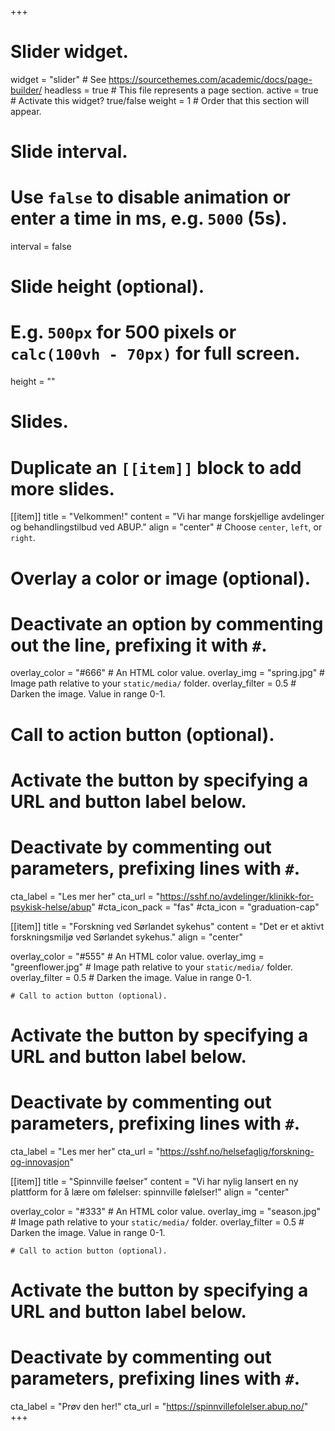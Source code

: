 +++
# Slider widget.
widget = "slider"  # See https://sourcethemes.com/academic/docs/page-builder/
headless = true  # This file represents a page section.
active = true  # Activate this widget? true/false
weight = 1  # Order that this section will appear.

# Slide interval.
# Use `false` to disable animation or enter a time in ms, e.g. `5000` (5s).
interval = false

# Slide height (optional).
# E.g. `500px` for 500 pixels or `calc(100vh - 70px)` for full screen.
height = ""

# Slides.
# Duplicate an `[[item]]` block to add more slides.
[[item]]
  title = "Velkommen!"
  content = "Vi har mange forskjellige avdelinger og behandlingstilbud ved ABUP."
  align = "center"  # Choose `center`, `left`, or `right`.

  # Overlay a color or image (optional).
  #   Deactivate an option by commenting out the line, prefixing it with `#`.
  overlay_color = "#666"  # An HTML color value.
  overlay_img = "spring.jpg"  # Image path relative to your `static/media/` folder.
  overlay_filter = 0.5  # Darken the image. Value in range 0-1.

  # Call to action button (optional).
  #   Activate the button by specifying a URL and button label below.
  #   Deactivate by commenting out parameters, prefixing lines with `#`.
  cta_label = "Les mer her"
  cta_url = "https://sshf.no/avdelinger/klinikk-for-psykisk-helse/abup"
  #cta_icon_pack = "fas"
  #cta_icon = "graduation-cap"

[[item]]
  title = "Forskning ved Sørlandet sykehus"
  content = "Det er et aktivt forskningsmiljø ved Sørlandet sykehus."
  align = "center"

  overlay_color = "#555"  # An HTML color value.
  overlay_img = "greenflower.jpg"  # Image path relative to your `static/media/` folder.
  overlay_filter = 0.5  # Darken the image. Value in range 0-1.

    # Call to action button (optional).
  #   Activate the button by specifying a URL and button label below.
  #   Deactivate by commenting out parameters, prefixing lines with `#`.
  cta_label = "Les mer her"
  cta_url = "https://sshf.no/helsefaglig/forskning-og-innovasjon"

[[item]]
  title = "Spinnville føelser"
  content = "Vi har nylig lansert en ny plattform for å lære om følelser: spinnville følelser!"
  align = "center"

  overlay_color = "#333"  # An HTML color value.
  overlay_img = "season.jpg"  # Image path relative to your `static/media/` folder.
  overlay_filter = 0.5  # Darken the image. Value in range 0-1.

    # Call to action button (optional).
  #   Activate the button by specifying a URL and button label below.
  #   Deactivate by commenting out parameters, prefixing lines with `#`.
  cta_label = "Prøv den her!"
  cta_url = "https://spinnvillefolelser.abup.no/"
+++

